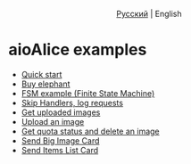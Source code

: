 <p align="center">
    <a href="README.md">Русский</a> | English
</p>


# aioAlice examples


- [Quick start](hello-alice.py)
- [Buy elephant](buy-elephant.py)
- [FSM example \(Finite State Machine\)](FSM_games.py)
- [Skip Handlers, log requests](skip_handler_log_everything.py)
- [Get uploaded images](get_images.py)
- [Upload an image](upload_image.py)
- [Get quota status and delete an image](quota_status_and_delete_image.py)
- [Send Big Image Card](card_big_image.py)
- [Send Items List Card](card_items_list.py)
